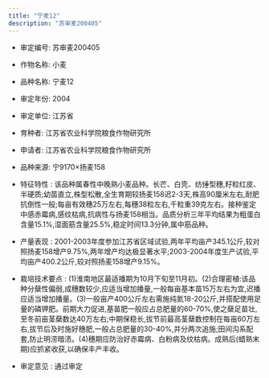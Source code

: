 ```yaml
---
title: "宁麦12"
description: "苏审麦200405"
---
```

* 审定编号:  苏审麦200405

*  作物名称:  小麦

*  品种名称:  宁麦12

*  审定年份:  2004

*  审定单位:  江苏省

* 育种者:  江苏省农业科学院粮食作物研究所

*  申请者:  江苏省农业科学院粮食作物研究所

*  品种来源:  宁9170×扬麦158

*  特征特性 : 
该品种属春性中晚熟小麦品种。长芒、白壳、纺缍型穗,籽粒红皮、半硬质;幼苗直立,株型松散,全生育期较扬麦158迟2-3天,株高90厘米左右,耐肥抗倒性一般;每亩有效穗25万左右,每穗38粒左右,千粒重39克左右。接种鉴定中感赤霉病,感纹枯病,抗病性与扬麦158相当。品质分析三年平均结果为粗蛋白含量15.1%,湿面筋含量25.5%,稳定时间13.3分钟,属中筋品种。
 
*  产量表现 : 
2001-2003年度参加江苏省区域试验,两年平均亩产345.1公斤,较对照扬麦158增产9.75%,两年增产均达极显著水平;2003-2004年度生产试验,平均亩产400.2公斤,较对照扬麦158增产9.15%。

*  栽培技术要点 : 
(1)淮南地区最适播期为10月下旬至11月初。(2)合理密植:该品种分蘖性偏弱,成穗数较少,应适当增加播量,一般每亩基本苗15万左右为宜,迟播应适当增加播量。(3)一般亩产400公斤左右需施纯氮18-20公斤,并搭配使用足量的磷钾肥。前期大力促进,基苗肥一般应占总肥量的60-70%,使之蘖足苗壮,至冬前亩茎蘖数达40万左右;中期保稳长,拔节前最高茎蘖数控制在每亩60万左右,拔节后及时施好穗肥,一般占总肥量的30-40%,并分两次追施;田间沟系配套,防止明涝暗渍。(4)穗期应防治好赤霉病、白粉病及纹枯病。成熟后(蜡熟末期)应抓紧收获,以确保丰产丰收。

*  审定意见 : 
通过审定
